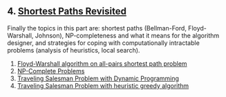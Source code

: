 ## 4. [Shortest Paths Revisited](https://github.com/StephanePEILLET/Algorithms_Specialization/tree/main/Course%204%20-%20Shortest%20Paths%20Revisited%20)

Finally the topics in this part are: shortest paths (Bellman-Ford, Floyd-Warshall, Johnson), NP-completeness and what it means for the algorithm designer, and strategies for coping with computationally intractable problems (analysis of heuristics, local search).
  
1. [Floyd-Warshall algorithm on all-pairs shortest path problem](https://github.com/StephanePEILLET/Algorithms_Specialization/tree/main/Course%204%20-%20Shortest%20Paths%20Revisited%20/Codes/)
2. [NP-Complete Problems](https://github.com/StephanePEILLET/Algorithms_Specialization/tree/main/Course%204%20-%20Shortest%20Paths%20Revisited%20/Codes/)
3. [Traveling Salesman Problem with Dynamic Programming](https://github.com/StephanePEILLET/Algorithms_Specialization/tree/main/Course%204%20-%20Shortest%20Paths%20Revisited%20/Codes/)
4. [Traveling Salesman Problem with heuristic greedy algorithm](https://github.com/StephanePEILLET/Algorithms_Specialization/tree/main/Course%204%20-%20Shortest%20Paths%20Revisited%20/Codes/)
